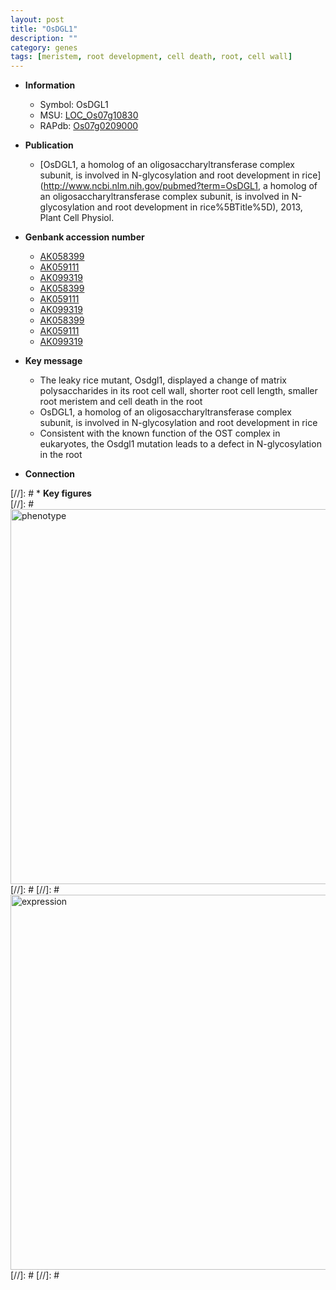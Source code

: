 ```yaml
---
layout: post
title: "OsDGL1"
description: ""
category: genes
tags: [meristem, root development, cell death, root, cell wall]
---
```


* **Information**  
    + Symbol: OsDGL1  
    + MSU: [LOC_Os07g10830](http://rice.plantbiology.msu.edu/cgi-bin/ORF_infopage.cgi?orf=LOC_Os07g10830)  
    + RAPdb: [Os07g0209000](http://rapdb.dna.affrc.go.jp/viewer/gbrowse_details/irgsp1?name=Os07g0209000)  

* **Publication**  
    + [OsDGL1, a homolog of an oligosaccharyltransferase complex subunit, is involved in N-glycosylation and root development in rice](http://www.ncbi.nlm.nih.gov/pubmed?term=OsDGL1, a homolog of an oligosaccharyltransferase complex subunit, is involved in N-glycosylation and root development in rice%5BTitle%5D), 2013, Plant Cell Physiol.

* **Genbank accession number**  
    + [AK058399](http://www.ncbi.nlm.nih.gov/nuccore/AK058399)
    + [AK059111](http://www.ncbi.nlm.nih.gov/nuccore/AK059111)
    + [AK099319](http://www.ncbi.nlm.nih.gov/nuccore/AK099319)
    + [AK058399](http://www.ncbi.nlm.nih.gov/nuccore/AK058399)
    + [AK059111](http://www.ncbi.nlm.nih.gov/nuccore/AK059111)
    + [AK099319](http://www.ncbi.nlm.nih.gov/nuccore/AK099319)
    + [AK058399](http://www.ncbi.nlm.nih.gov/nuccore/AK058399)
    + [AK059111](http://www.ncbi.nlm.nih.gov/nuccore/AK059111)
    + [AK099319](http://www.ncbi.nlm.nih.gov/nuccore/AK099319)

* **Key message**  
    + The leaky rice mutant, Osdgl1, displayed a change of matrix polysaccharides in its root cell wall, shorter root cell length, smaller root meristem and cell death in the root
    + OsDGL1, a homolog of an oligosaccharyltransferase complex subunit, is involved in N-glycosylation and root development in rice
    + Consistent with the known function of the OST complex in eukaryotes, the Osdgl1 mutation leads to a defect in N-glycosylation in the root

* **Connection**  

[//]: # * **Key figures**  
[//]: # <img src="http://funRiceGenes.github.io/images/OsDGL1.pheno.png" alt="phenotype"  style="width: 600px;"/>
[//]: # 
[//]: # <img src="http://funRiceGenes.github.io/images/OsDGL1.exp.png" alt="expression"  style="width: 600px;"/>
[//]: # 
[//]: # 
